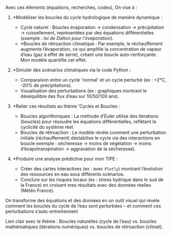 Avec ces éléments (équations, recherches, codes), On vise à :  

1. *Modéliser les boucles du cycle hydrologique de manière dynamique :  
   - Cycle naturel : Boucles évaporation → condensation → précipitation → ruissellement, représentées par des équations différentielles (*exemple : loi de Dalton pour l'évaporation*).  
   - *Boucles de rétroaction climatique : Par exemple, le réchauffement augmente l’évaporation, ce qui amplifie la concentration de vapeur d’eau (gaz à effet de serre), créant une boucle auto-renforçante. Mon modèle quantifie cet effet.  

2. *Simuler des scénarios climatiques via le code Python :  
   - Comparaison entre un cycle 'normal' et un cycle perturbé (ex : +2°C, -20% de précipitations).  
   - Visualisation des perturbations (ex : graphiques montrant le déséquilibre des flux d’eau sur 10/50/100 ans).  

3. *Relier ces résultats au thème 'Cycles et Boucles :  
   - Boucles algorithmiques : La méthode d’Euler utilise des itérations (boucles) pour résoudre les équations différentielles, reflétant la cyclicité du système réel.  
   - Boucles de rétroaction : Le modèle révèle comment une perturbation initiale (réchauffement) déstabilise le cycle via des interactions en boucle exemple : sécheresse → moins de végétation → moins d’évapotranspiration → aggravation de la sécheresse).  

4. *Produire une analyse prédictive pour mon TIPE :  
   - Créer des cartes interactives (ex : avec `Plotly`) montrant l’évolution des ressources en eau sous différents scénarios.  
   - Conclure sur les risques locaux (ex : stress hydrique dans le sud de la France) en croisant mes résultats avec des données réelles (Météo France).  

On transforme des équations et des données en un outil visuel qui révèle comment les boucles du cycle de l’eau sont perturbées – et comment ces perturbations s’auto-entretiennent  


  
 Lien clair avec le thème : Boucles naturelles (cycle de l’eau) vs. boucles mathématiques (itérations numériques) vs. boucles de rétroaction (climat).  
  
